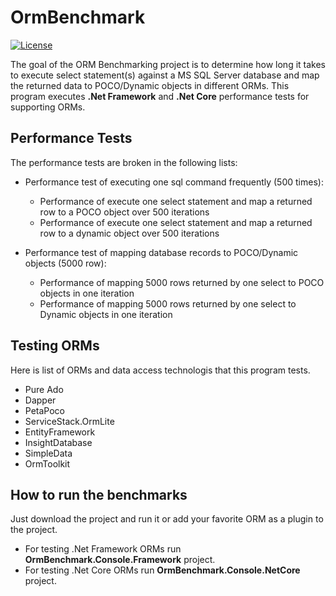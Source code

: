 # OrmBenchmark
[![License](http://img.shields.io/:license-MIT-blue.svg)](https://raw.githubusercontent.com/giacomelli/JobSharp/master/LICENSE)

The goal of the ORM Benchmarking project is to determine how long it takes to execute select statement(s) against a MS SQL Server database and map the returned data to POCO/Dynamic objects in different ORMs.
This program executes **.Net Framework** and **.Net Core** performance tests for supporting ORMs.

Performance Tests
-----------------

The performance tests are broken in the following lists:

- Performance test of executing one sql command frequently (500 times):
	- Performance of execute one select statement and map a returned row to a POCO object over 500 iterations
	- Performance of execute one select statement and map a returned row to a dynamic object over 500 iterations

- Performance test of mapping database records to POCO/Dynamic objects (5000 row):
	- Performance of mapping 5000 rows returned by one select to POCO objects in one iteration
	- Performance of mapping 5000 rows returned by one select to Dynamic objects in one iteration


Testing ORMs
------------
Here is list of ORMs and data access technologis that this program tests.

- Pure Ado
- Dapper
- PetaPoco
- ServiceStack.OrmLite
- EntityFramework
- InsightDatabase
- SimpleData
- OrmToolkit

How to run the benchmarks
-------------------------

Just download the project and run it or add your favorite ORM as a plugin to the project.

- For testing .Net Framework ORMs run **OrmBenchmark.Console.Framework** project.
- For testing .Net Core ORMs run **OrmBenchmark.Console.NetCore** project.